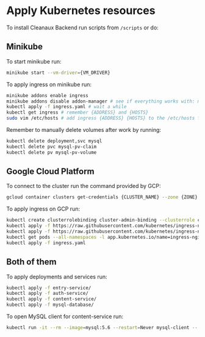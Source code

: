 # Apply Kubernetes resources

To install Cleanaux Backend run scripts from `/scripts` or do:

## Minikube

To start minikube run:

```bash
minikube start --vm-driver={VM_DRIVER}
```

To apply ingress on minikube run:

```bash
minikube addons enable ingress
minikube addons disable addon-manager # see if everything works with: minikube addons list
kubectl apply -f ingress.yaml # wait a while
kubectl get ingress # remember {ADDRESS} and {HOSTS}
sudo vim /etc/hosts # add ingress {ADDRESS} {HOSTS} to the /etc/hosts file
```

Remember to manually delete volumes after work by running:

```bash
kubectl delete deployment,svc mysql
kubectl delete pvc mysql-pv-claim
kubectl delete pv mysql-pv-volume
```

## Google Cloud Platform

To connect to the cluster run the command provided by GCP:

```bash
gcloud container clusters get-credentials {CLUSTER_NAME} --zone {ZONE} --project {PROJECT}
```

To apply ingress on GCP run:

```bash
kubectl create clusterrolebinding cluster-admin-binding --clusterrole cluster-admin --user $(gcloud config get-value account)
kubectl apply -f https://raw.githubusercontent.com/kubernetes/ingress-nginx/master/deploy/mandatory.yaml
kubectl apply -f https://raw.githubusercontent.com/kubernetes/ingress-nginx/master/deploy/provider/cloud-generic.yaml 
kubectl get pods --all-namespaces -l app.kubernetes.io/name=ingress-nginx --watch
kubectl apply -f ingress.yaml
```

## Both of them

To apply deployments and services run:

```bash
kubectl apply -f entry-service/
kubectl apply -f auth-service/
kubectl apply -f content-service/
kubectl apply -f mysql-database/
```

To open MySQL client for content-service run:

```bash
kubectl run -it --rm --image=mysql:5.6 --restart=Never mysql-client -- mysql -h mysql -ppassword
```
